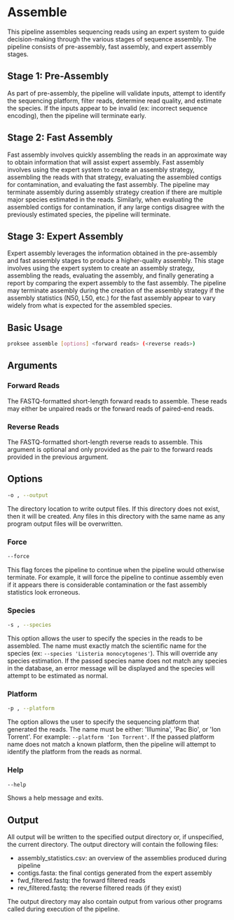 # Assemble

This pipeline assembles sequencing reads using an expert system to guide decision-making through the various stages of sequence assembly. The pipeline consists of pre-assembly, fast assembly, and expert assembly stages.

## Stage 1: Pre-Assembly

As part of pre-assembly, the pipeline will validate inputs, attempt to identify the sequencing platform, filter reads, determine read quality, and estimate the species. If the inputs appear to be invalid (ex: incorrect sequence encoding), then the pipeline will terminate early.

## Stage 2: Fast Assembly

Fast assembly involves quickly assembling the reads in an approximate way to obtain information that will assist expert assembly. Fast assembly involves using the expert system to create an assembly strategy, assembling the reads with that strategy, evaluating the assembled contigs for contamination, and evaluating the fast assembly. The pipeline may terminate assembly during assembly strategy creation if there are multiple major species estimated in the reads. Similarly, when evaluating the assembled contigs for contamination, if any large contigs disagree with the previously estimated species, the pipeline will terminate.

## Stage 3: Expert Assembly

Expert assembly leverages the information obtained in the pre-assembly and fast assembly stages to produce a higher-quality assembly. This stage involves using the expert system to create an assembly strategy, assembling the reads, evaluating the assembly, and finally generating a report by comparing the expert assembly to the fast assembly. The pipeline may terminate assembly during the creation of the assembly strategy if the assembly statistics (N50, L50, etc.) for the fast assembly appear to vary widely from what is expected for the assembled species.

## Basic Usage

```bash
proksee assemble [options] <forward reads> (<reverse reads>)
```

## Arguments

### Forward Reads

The FASTQ-formatted short-length forward reads to assemble. These reads may either be unpaired reads or the forward reads of paired-end reads.

### Reverse Reads

The FASTQ-formatted short-length reverse reads to assemble. This argument is optional and only provided as the pair to the forward reads provided in the previous argument.

## Options

```bash
-o , --output
```

The directory location to write output files. If this directory does not exist, then it will be created. Any files in this directory with the same name as any program output files will be overwritten.

### Force

```bash
--force
```

This flag forces the pipeline to continue when the pipeline would otherwise terminate. For example, it will force the pipeline to continue assembly even if it appears there is considerable contamination or the fast assembly statistics look erroneous.

### Species

```bash
-s , --species
```

This option allows the user to specify the species in the reads to be assembled. The name must exactly match the scientific name for the species (ex: `--species 'Listeria monocytogenes'`). This will override any species estimation. If the passed species name does not match any species in the database, an error message will be displayed and the species will attempt to be estimated as normal.

### Platform

```bash
-p , --platform
```

The option allows the user to specify the sequencing platform that generated the reads. The name must be either: 'Illumina', 'Pac Bio', or 'Ion Torrent'. For example: `--platform 'Ion Torrent'`. If the passed platform name does not match a known platform, then the pipeline will attempt to identify the platform from the reads as normal.

### Help

```bash
--help
```

Shows a help message and exits.

## Output

All output will be written to the specified output directory or, if unspecified, the current directory. The output directory will contain the following files:

- assembly_statistics.csv: an overview of the assemblies produced during pipeline
- contigs.fasta: the final contigs generated from the expert assembly
- fwd_filtered.fastq: the forward filtered reads
- rev_filtered.fastq: the reverse filtered reads (if they exist)

The output directory may also contain output from various other programs called during execution of the pipeline.
